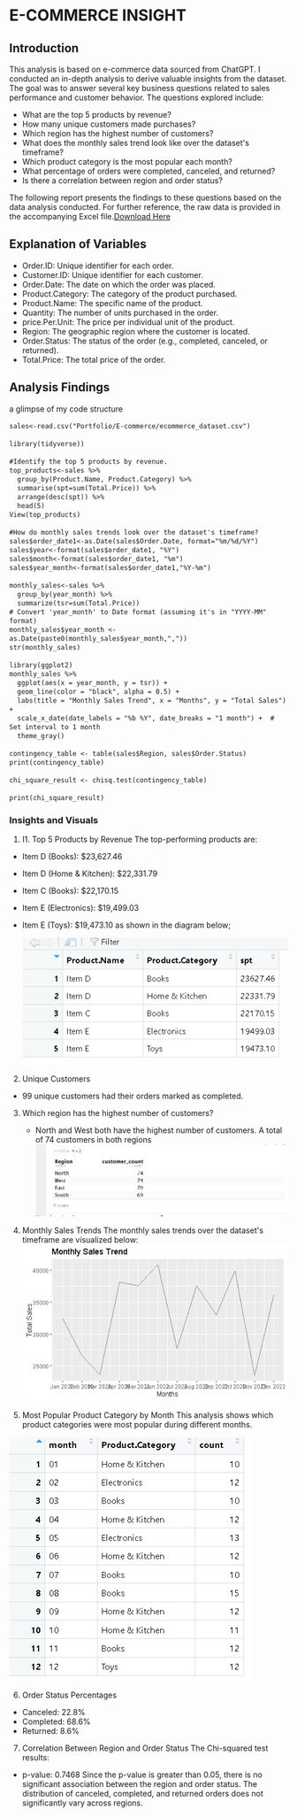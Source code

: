 # E-COMMERCE INSIGHT
## Introduction
This analysis is based on e-commerce data sourced from ChatGPT. I conducted an in-depth analysis to derive valuable insights from the dataset. The goal was to answer several key business questions related to sales performance and customer behavior. The questions explored include:

- What are the top 5 products by revenue?
- How many unique customers made purchases?
- Which region has the highest number of customers?
- What does the monthly sales trend look like over the dataset's timeframe?
- Which product category is the most popular each month?
- What percentage of orders were completed, canceled, and returned?
- Is there a correlation between region and order status?
  
The following report presents the findings to these questions based on the data analysis conducted. For further reference, the raw data is provided in the accompanying Excel file.[Download Here](https://1drv.ms/x/c/fc11b36f16d1a624/Eco90l1gX41Dr2Rb5xDtz9QB5zamhuFdE8iGs-1fd94k2g?e=EOkf4d)
## Explanation of Variables
- Order.ID: Unique identifier for each order.
- Customer.ID: Unique identifier for each customer.
- Order.Date: The date on which the order was placed.
- Product.Category: The category of the product purchased.
- Product.Name: The specific name of the product.
- Quantity: The number of units purchased in the order.
- price.Per.Unit: The price per individual unit of the product.
- Region: The geographic region where the customer is located.
- Order.Status: The status of the order (e.g., completed, canceled, or returned).
- Total.Price: The total price of the order.

## Analysis Findings 
a glimpse of my code structure 
~~~{r}
sales<-read.csv("Portfolio/E-commerce/ecommerce_dataset.csv")

library(tidyverse))

#Identify the top 5 products by revenue.
top_products<-sales %>% 
  group_by(Product.Name, Product.Category) %>% 
  summarise(spt=sum(Total.Price)) %>% 
  arrange(desc(spt)) %>% 
  head(5)
View(top_products)

#How do monthly sales trends look over the dataset's timeframe?
sales$order_date1<-as.Date(sales$Order.Date, format="%m/%d/%Y")
sales$year<-format(sales$order_date1, "%Y")
sales$month<-format(sales$order_date1, "%m")
sales$year_month<-format(sales$order_date1,"%Y-%m")

monthly_sales<-sales %>% 
  group_by(year_month) %>% 
  summarize(tsr=sum(Total.Price))
# Convert 'year_month' to Date format (assuming it's in "YYYY-MM" format)
monthly_sales$year_month <- as.Date(paste0(monthly_sales$year_month,","))
str(monthly_sales)

library(ggplot2)
monthly_sales %>%
  ggplot(aes(x = year_month, y = tsr)) +
  geom_line(color = "black", alpha = 0.5) +
  labs(title = "Monthly Sales Trend", x = "Months", y = "Total Sales") +
  scale_x_date(date_labels = "%b %Y", date_breaks = "1 month") +  # Set interval to 1 month
  theme_gray()

contingency_table <- table(sales$Region, sales$Order.Status)
print(contingency_table)

chi_square_result <- chisq.test(contingency_table)

print(chi_square_result)
~~~
### Insights and Visuals
1. I1. Top 5 Products by Revenue
The top-performing products are:

- Item D (Books): $23,627.46
- Item D (Home & Kitchen): $22,331.79
- Item C (Books): $22,170.15
- Item E (Electronics): $19,499.03
- Item E (Toys): $19,473.10
as shown in the diagram below;



   ![](https://github.com/daniel-ifenna/E-Commerce-Insight/blob/main/images/Screenshot%202025-01-21%20130320.png)




2. Unique Customers
- 99 unique customers had their orders marked as completed.

3. Which region has the highest number of customers?
   - North and West both have the highest number of customers. A total of 74 customers in both regions
    ![](https://github.com/daniel-ifenna/E-Commerce-Insight/blob/main/images/Screenshot%202025-01-21%20131858.png)






4. Monthly Sales Trends
The monthly sales trends over the dataset's timeframe are visualized below:
   ![](https://github.com/daniel-ifenna/E-Commerce-Insight/blob/main/images/Monthly%20sales.png)
   






5. Most Popular Product Category by Month
This analysis shows which product categories were most popular during different months.





![](https://github.com/daniel-ifenna/E-Commerce-Insight/blob/main/images/Screenshot%202025-01-21%20132930.png)





   

6. Order Status Percentages
- Canceled: 22.8%
- Completed: 68.6%
- Returned: 8.6%

7.  Correlation Between Region and Order Status
The Chi-squared test results:
- p-value: 0.7468
Since the p-value is greater than 0.05, there is no significant association between the region and order status. The distribution of canceled, completed, and returned orders does not significantly vary across regions.


